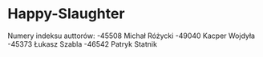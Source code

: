 # Happy-Slaughter
Numery indeksu auttorów:
-45508 Michał Różycki
-49040 Kacper Wojdyła
-45373 Łukasz Szabla
-46542 Patryk Statnik

